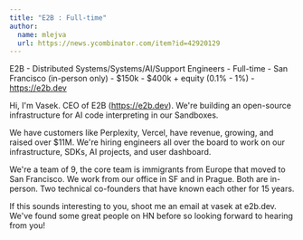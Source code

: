 ```yaml
---
title: "E2B : Full-time"
author:
  name: mlejva
  url: https://news.ycombinator.com/item?id=42920129
---
```

E2B - Distributed Systems&#x2F;Systems&#x2F;AI&#x2F;Support Engineers - Full-time - San Francisco (in-person only) - $150k - $400k + equity (0.1% - 1%) - <a href="https:&#x2F;&#x2F;e2b.dev" rel="nofollow">https:&#x2F;&#x2F;e2b.dev</a>

Hi, I&#x27;m Vasek. CEO of E2B (<a href="https:&#x2F;&#x2F;e2b.dev" rel="nofollow">https:&#x2F;&#x2F;e2b.dev</a>). We&#x27;re building an open-source infrastructure for AI code interpreting in our Sandboxes.

We have customers like Perplexity, Vercel, have revenue, growing, and raised over $11M. We&#x27;re hiring engineers all over the board to work on our infrastructure, SDKs, AI projects, and user dashboard.

We&#x27;re a team of 9, the core team is immigrants from Europe that moved to San Francisco. We work from our office in SF and in Prague. Both are in-person. Two technical co-founders that have known each other for 15 years.

If this sounds interesting to you, shoot me an email at vasek at e2b.dev. We&#x27;ve found some great people on HN before so looking forward to hearing from you!
<JobApplication />
